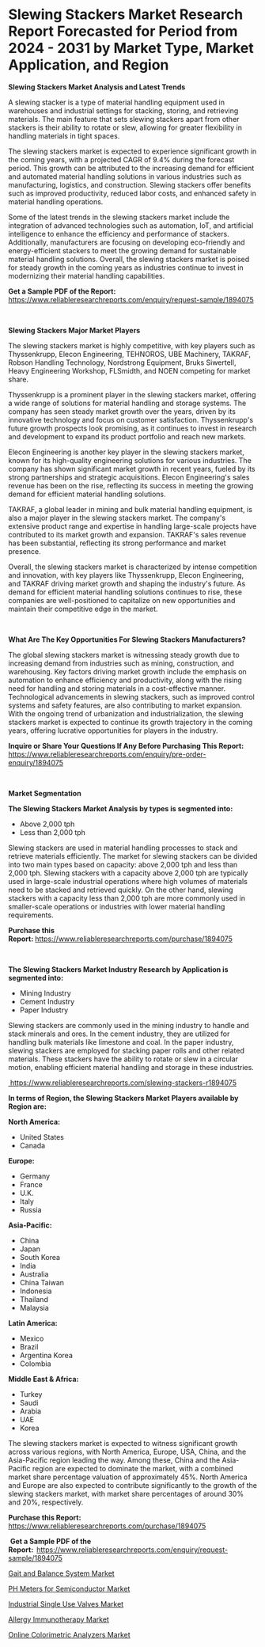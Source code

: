 <p><h1>Slewing Stackers Market Research Report Forecasted for Period from 2024 -  2031 by Market Type, Market Application, and Region</h1></p><p><strong>Slewing Stackers Market Analysis and Latest Trends</strong></p>
<p><p>A slewing stacker is a type of material handling equipment used in warehouses and industrial settings for stacking, storing, and retrieving materials. The main feature that sets slewing stackers apart from other stackers is their ability to rotate or slew, allowing for greater flexibility in handling materials in tight spaces.</p><p>The slewing stackers market is expected to experience significant growth in the coming years, with a projected CAGR of 9.4% during the forecast period. This growth can be attributed to the increasing demand for efficient and automated material handling solutions in various industries such as manufacturing, logistics, and construction. Slewing stackers offer benefits such as improved productivity, reduced labor costs, and enhanced safety in material handling operations.</p><p>Some of the latest trends in the slewing stackers market include the integration of advanced technologies such as automation, IoT, and artificial intelligence to enhance the efficiency and performance of stackers. Additionally, manufacturers are focusing on developing eco-friendly and energy-efficient stackers to meet the growing demand for sustainable material handling solutions. Overall, the slewing stackers market is poised for steady growth in the coming years as industries continue to invest in modernizing their material handling capabilities.</p></p>
<p><strong>Get a Sample PDF of the Report:&nbsp;</strong> <a href="https://www.reliableresearchreports.com/enquiry/request-sample/1894075">https://www.reliableresearchreports.com/enquiry/request-sample/1894075</a></p>
<p>&nbsp;</p>
<p><strong>Slewing Stackers Major Market Players</strong></p>
<p><p>The slewing stackers market is highly competitive, with key players such as Thyssenkrupp, Elecon Engineering, TEHNOROS, UBE Machinery, TAKRAF, Robson Handling Technology, Nordstrong Equipment, Bruks Siwertell, Heavy Engineering Workshop, FLSmidth, and NOEN competing for market share.</p><p>Thyssenkrupp is a prominent player in the slewing stackers market, offering a wide range of solutions for material handling and storage systems. The company has seen steady market growth over the years, driven by its innovative technology and focus on customer satisfaction. Thyssenkrupp's future growth prospects look promising, as it continues to invest in research and development to expand its product portfolio and reach new markets.</p><p>Elecon Engineering is another key player in the slewing stackers market, known for its high-quality engineering solutions for various industries. The company has shown significant market growth in recent years, fueled by its strong partnerships and strategic acquisitions. Elecon Engineering's sales revenue has been on the rise, reflecting its success in meeting the growing demand for efficient material handling solutions.</p><p>TAKRAF, a global leader in mining and bulk material handling equipment, is also a major player in the slewing stackers market. The company's extensive product range and expertise in handling large-scale projects have contributed to its market growth and expansion. TAKRAF's sales revenue has been substantial, reflecting its strong performance and market presence.</p><p>Overall, the slewing stackers market is characterized by intense competition and innovation, with key players like Thyssenkrupp, Elecon Engineering, and TAKRAF driving market growth and shaping the industry's future. As demand for efficient material handling solutions continues to rise, these companies are well-positioned to capitalize on new opportunities and maintain their competitive edge in the market.</p></p>
<p>&nbsp;</p>
<p><strong>What Are The Key Opportunities For Slewing Stackers Manufacturers?</strong></p>
<p><p>The global slewing stackers market is witnessing steady growth due to increasing demand from industries such as mining, construction, and warehousing. Key factors driving market growth include the emphasis on automation to enhance efficiency and productivity, along with the rising need for handling and storing materials in a cost-effective manner. Technological advancements in slewing stackers, such as improved control systems and safety features, are also contributing to market expansion. With the ongoing trend of urbanization and industrialization, the slewing stackers market is expected to continue its growth trajectory in the coming years, offering lucrative opportunities for players in the industry.</p></p>
<p><strong>Inquire or Share Your Questions If Any Before Purchasing This Report:</strong> <a href="https://www.reliableresearchreports.com/enquiry/pre-order-enquiry/1894075">https://www.reliableresearchreports.com/enquiry/pre-order-enquiry/1894075</a></p>
<p>&nbsp;</p>
<p><strong>Market Segmentation</strong></p>
<p><strong>The Slewing Stackers Market Analysis by types is segmented into:</strong></p>
<p><ul><li>Above 2,000 tph</li><li>Less than 2,000 tph</li></ul></p>
<p><p>Slewing stackers are used in material handling processes to stack and retrieve materials efficiently. The market for slewing stackers can be divided into two main types based on capacity: above 2,000 tph and less than 2,000 tph. Slewing stackers with a capacity above 2,000 tph are typically used in large-scale industrial operations where high volumes of materials need to be stacked and retrieved quickly. On the other hand, slewing stackers with a capacity less than 2,000 tph are more commonly used in smaller-scale operations or industries with lower material handling requirements.</p></p>
<p><strong>Purchase this Report:&nbsp;</strong><a href="https://www.reliableresearchreports.com/purchase/1894075">https://www.reliableresearchreports.com/purchase/1894075</a></p>
<p>&nbsp;</p>
<p><strong>The Slewing Stackers Market Industry Research by Application is segmented into:</strong></p>
<p><ul><li>Mining Industry</li><li>Cement Industry</li><li>Paper Industry</li></ul></p>
<p><p>Slewing stackers are commonly used in the mining industry to handle and stack minerals and ores. In the cement industry, they are utilized for handling bulk materials like limestone and coal. In the paper industry, slewing stackers are employed for stacking paper rolls and other related materials. These stackers have the ability to rotate or slew in a circular motion, enabling efficient material handling and storage in these industries.</p></p>
<p><a href="https://www.reliableresearchreports.com/slewing-stackers-r1894075">&nbsp;https://www.reliableresearchreports.com/slewing-stackers-r1894075</a></p>
<p><strong>In terms of Region, the Slewing Stackers Market Players available by Region are:</strong></p>
<p>
    <p> <strong> North America: </strong>
        <ul>
            <li>United States</li>
            <li>Canada</li>
        </ul>
        </p> 
    <p> <strong> Europe: </strong>
        <ul>
            <li>Germany</li>
            <li>France</li>
            <li>U.K.</li>
            <li>Italy</li>
            <li>Russia</li>
        </ul>
        </p> 
    <p> <strong> Asia-Pacific: </strong>
        <ul>
            <li>China</li>
            <li>Japan</li>
            <li>South Korea</li>
            <li>India</li>
            <li>Australia</li>
            <li>China Taiwan</li>
            <li>Indonesia</li>
            <li>Thailand</li>
            <li>Malaysia</li>
        </ul>
        </p> 
    <p> <strong> Latin America: </strong>
        <ul>
            <li>Mexico</li>
            <li>Brazil</li>
            <li>Argentina Korea</li>
            <li>Colombia</li>
        </ul>
        </p> 
    <p> <strong> Middle East & Africa: </strong>
        <ul>
            <li>Turkey</li>
            <li>Saudi</li>
            <li>Arabia</li>
            <li>UAE</li>
            <li>Korea</li>
        </ul>
    </p>
    </p>
<p><p>The slewing stackers market is expected to witness significant growth across various regions, with North America, Europe, USA, China, and the Asia-Pacific region leading the way. Among these, China and the Asia-Pacific region are expected to dominate the market, with a combined market share percentage valuation of approximately 45%. North America and Europe are also expected to contribute significantly to the growth of the slewing stackers market, with market share percentages of around 30% and 20%, respectively.</p></p>
<p><strong>Purchase this Report: </strong><a href="https://www.reliableresearchreports.com/purchase/1894075">https://www.reliableresearchreports.com/purchase/1894075</a></p>
<p>&nbsp;<strong>Get a Sample PDF of the Report:&nbsp;&nbsp;</strong><a href="https://www.reliableresearchreports.com/enquiry/request-sample/1894075">https://www.reliableresearchreports.com/enquiry/request-sample/1894075</a></p>
<p><strong></strong></p>
<p><p><a href="https://github.com/graysonwolfe1913/Market-Research-Report-List-1/blob/main/gait-and-balance-system-market.md">Gait and Balance System Market</a></p><p><a href="https://www.linkedin.com/pulse/ph-meters-semiconductor-market-global-regional-analysis-59rec?trackingId=FVEhiCQJSuGBt%2BQwESvYmw%3D%3D">PH Meters for Semiconductor Market</a></p><p><a href="https://github.com/seamusocallaghan/Market-Research-Report-List-1/blob/main/industrial-single-use-valves-market.md">Industrial Single Use Valves Market</a></p><p><a href="https://issuu.com/reportprime-2/docs/allergy-immunotherapy-market-size-2030.pptx">Allergy Immunotherapy Market</a></p><p><a href="https://github.com/sydneyHaley871/Market-Research-Report-List-1/blob/main/online-colorimetric-analyzers-market.md">Online Colorimetric Analyzers Market</a></p></p>
